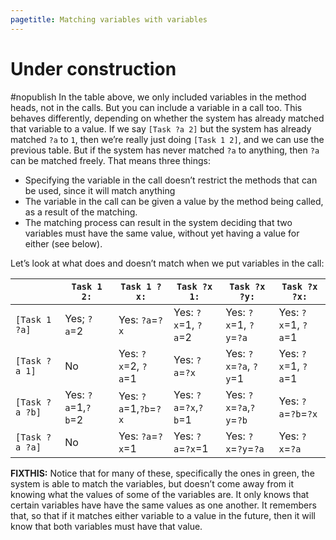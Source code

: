 ```yaml
---
pagetitle: Matching variables with variables
---
```

# Under construction

#nopublish
In the table above, we only included variables in the method heads, not in the calls.  But you can include a variable in a call too.  This behaves differently, depending on whether the system has already matched that variable to a value.  If we say `[Task ?a 2]` but the system has already matched `?a` to `1`, then we’re really just doing `[Task 1 2]`, and we can use the previous table.  But if the system has never matched `?a` to anything, then `?a` can be matched freely.  That means three things:

* Specifying the variable in the call doesn’t restrict the methods that can be used, since it will match anything
* The variable in the call can be given a value by the method being called, as a result of the matching.
* The matching process can result in the system deciding that two variables must have the same value, without yet having a value for either (see below).

Let’s look at what does and doesn’t match when we put variables in the call:

|              |`Task 1 2:`       |`Task 1 ?x:`         |`Task ?x 1:`           |`Task ?x ?y:`           |`Task ?x ?x:`|
|------        |-----------       |---------            | ---------             |-----------             |-----------  |
|`[Task 1 ?a]` | Yes; `?a`=2      |Yes: `?a`=`?x`       |Yes: `?x`=1, `?a`=2    |Yes: `?x`=1, `?y`=`?a`  |Yes: `?x`=1, `?a`=1 |
|`[Task ?a 1]` |No	              |Yes: `?x`=2, `?a`=1  |Yes: `?a`=`?x`         |Yes: `?x`=`?a`, `?y`=1  |Yes: `?x`=1, `?a`=1 |
|`[Task ?a ?b]`|Yes: `?a`=1,`?b`=2|Yes: `?a`=1,`?b`=`?x`|Yes: `?a`=`?x`,`?b`=1	|Yes: `?x`=`?a`,`?y`=`?b`|	Yes: `?a`=`?b`=`?x`|
|`[Task ?a ?a]`|No	              |Yes: `?a`=`?x`=1	    |Yes: `?a`=`?x`=1	    |Yes: `?x`=`?y`=`?a`	 |Yes: `?x`=`?a` |
  
**FIXTHIS:** Notice that for many of these, specifically the ones in green, the system is able to match the variables, but doesn’t come away from it knowing what the values of some of the variables are.  It only knows that certain variables have have the same values as one another.  It remembers that, so that if it matches either variable to a value in the future, then it will know that both variables must have that value.
